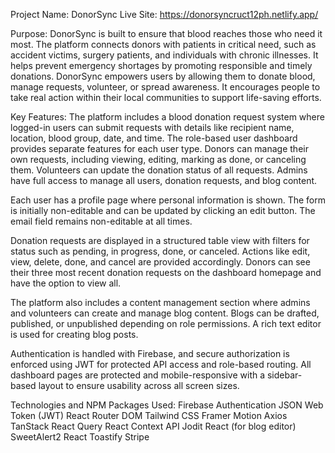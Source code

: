 Project Name: DonorSync
Live Site:  https://donorsyncruct12ph.netlify.app/ 

Purpose:
DonorSync is built to ensure that blood reaches those who need it most. The platform connects donors with patients in critical need, such as accident victims, surgery patients, and individuals with chronic illnesses. It helps prevent emergency shortages by promoting responsible and timely donations. DonorSync empowers users by allowing them to donate blood, manage requests, volunteer, or spread awareness. It encourages people to take real action within their local communities to support life-saving efforts.

Key Features:
The platform includes a blood donation request system where logged-in users can submit requests with details like recipient name, location, blood group, date, and time. The role-based user dashboard provides separate features for each user type. Donors can manage their own requests, including viewing, editing, marking as done, or canceling them. Volunteers can update the donation status of all requests. Admins have full access to manage all users, donation requests, and blog content.

Each user has a profile page where personal information is shown. The form is initially non-editable and can be updated by clicking an edit button. The email field remains non-editable at all times.

Donation requests are displayed in a structured table view with filters for status such as pending, in progress, done, or canceled. Actions like edit, view, delete, done, and cancel are provided accordingly. Donors can see their three most recent donation requests on the dashboard homepage and have the option to view all.

The platform also includes a content management section where admins and volunteers can create and manage blog content. Blogs can be drafted, published, or unpublished depending on role permissions. A rich text editor is used for creating blog posts.

Authentication is handled with Firebase, and secure authorization is enforced using JWT for protected API access and role-based routing. All dashboard pages are protected and mobile-responsive with a sidebar-based layout to ensure usability across all screen sizes.

Technologies and NPM Packages Used:
Firebase Authentication
JSON Web Token (JWT)
React Router DOM
Tailwind CSS
Framer Motion
Axios
TanStack React Query
React Context API
Jodit React (for blog editor)
SweetAlert2
React Toastify
Stripe 

